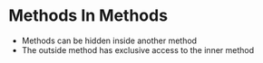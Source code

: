 # Methods In Methods

- Methods can be hidden inside another method
- The outside method has exclusive access to the inner method
